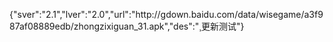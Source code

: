 {"sver":"2.1","lver":"2.0","url":"http:\/\/gdown.baidu.com\/data\/wisegame\/a3f987af08889edb\/zhongzixiguan_31.apk","des":"¸更新测试"}

